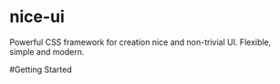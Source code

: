# nice-ui
Powerful CSS framework for creation nice and non-trivial UI. Flexible, simple and modern.

#Getting Started
